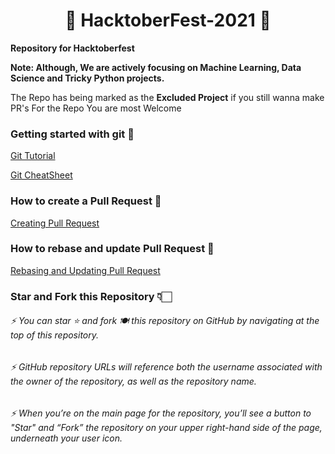 <h1 align="center"> 🎃 HacktoberFest-2021 🎃</h1>


**Repository for Hacktoberfest**

**Note: Although, We are actively focusing on Machine Learning, Data Science and Tricky Python projects.**

The Repo has being marked as the **Excluded Project** if you still wanna make PR's For the Repo You are most Welcome


### Getting started with git 🚀
[Git Tutorial](https://www.digitalocean.com/community/tutorials/how-to-contribute-to-open-source-getting-started-with-git)

[Git CheatSheet](https://www.digitalocean.com/community/cheatsheets/how-to-use-git-a-reference-guide)

### How to create a Pull Request 🌸
[Creating Pull Request](https://www.digitalocean.com/community/tutorials/how-to-create-a-pull-request-on-github)

### How to rebase and update Pull Request 🌟
[Rebasing and Updating Pull Request](https://www.digitalocean.com/community/tutorials/how-to-rebase-and-update-a-pull-request)

### Star and Fork this Repository 👇🏻
###### ⚡  You can star ⭐ and fork 🍽️ this repository on GitHub by navigating at the top of this repository.
###### ⚡  GitHub repository URLs will reference both the username associated with the owner of the repository, as well as the repository name.
###### ⚡  When you’re on the main page for the repository, you’ll see a button to "Star" and “Fork” the repository on your upper right-hand side of the page, underneath your user icon.
